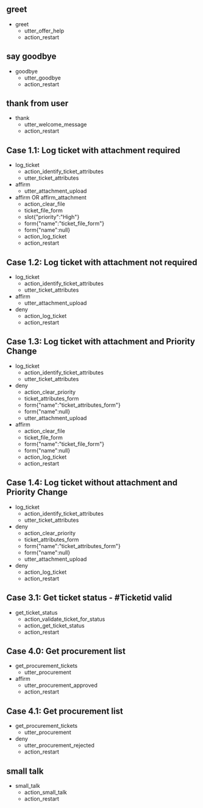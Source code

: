 ## greet
* greet
  - utter_offer_help
  - action_restart

## say goodbye
* goodbye
  - utter_goodbye
  - action_restart

## thank from user
* thank
  - utter_welcome_message
  - action_restart

## Case 1.1: Log ticket with attachment required 
* log_ticket
  - action_identify_ticket_attributes
  - utter_ticket_attributes
* affirm
  - utter_attachment_upload
* affirm OR affirm_attachment
  - action_clear_file
  - ticket_file_form
  - slot{"priority":"High"}
  - form{"name":"ticket_file_form"}
  - form{"name":null}
  - action_log_ticket
  - action_restart

## Case 1.2: Log ticket with attachment not required 
* log_ticket
  - action_identify_ticket_attributes
  - utter_ticket_attributes
* affirm
  - utter_attachment_upload
* deny
  - action_log_ticket
  - action_restart

## Case 1.3: Log ticket with attachment and Priority Change
* log_ticket
  - action_identify_ticket_attributes
  - utter_ticket_attributes
* deny
  - action_clear_priority
  - ticket_attributes_form
  - form{"name":"ticket_attributes_form"}
  - form{"name":null}
  - utter_attachment_upload
* affirm
  - action_clear_file
  - ticket_file_form
  - form{"name":"ticket_file_form"}
  - form{"name":null}
  - action_log_ticket
  - action_restart

## Case 1.4: Log ticket without attachment and Priority Change
* log_ticket
  - action_identify_ticket_attributes
  - utter_ticket_attributes
* deny
  - action_clear_priority
  - ticket_attributes_form
  - form{"name":"ticket_attributes_form"}
  - form{"name":null}
  - utter_attachment_upload
* deny
  - action_log_ticket
  - action_restart

## Case 3.1: Get ticket status - #Ticketid valid  
* get_ticket_status
  - action_validate_ticket_for_status
  - action_get_ticket_status
  - action_restart

## Case 4.0: Get procurement list  
* get_procurement_tickets
  - utter_procurement
* affirm 
  - utter_procurement_approved
  - action_restart

## Case 4.1: Get procurement list  
* get_procurement_tickets
  - utter_procurement
* deny 
  - utter_procurement_rejected
  - action_restart

## small talk
* small_talk
  - action_small_talk
  - action_restart